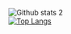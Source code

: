 ![Github stats 2](https://github-readme-stats.vercel.app/api?username=tyfncck&show_icons=true&theme=radical)  
[![Top Langs](https://github-readme-stats.vercel.app/api/top-langs/?username=tyfncck)](https://github.com/anuraghazra/github-readme-stats)
